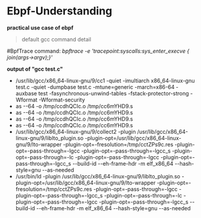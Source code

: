 # Ebpf-Understanding
**practical use case of ebpf**
>default gcc command detail

#BpfTrace command: *bpftrace -e 'tracepoint:syscalls:sys_enter_execve { join(args->argv);}'* 

**output of "gcc test.c"**

- /usr/lib/gcc/x86_64-linux-gnu/9/cc1 -quiet -imultiarch x86_64-linux-gnu test.c -quiet -dumpbase test.c -mtune=generic -march=x86-64 -auxbase test -fasynchronous-unwind-tables -fstack-protector-strong -Wformat -Wformat-security
- as --64 -o /tmp/ccdhQCIc.o /tmp/cc6mYHD9.s
- as --64 -o /tmp/ccdhQCIc.o /tmp/cc6mYHD9.s
- as --64 -o /tmp/ccdhQCIc.o /tmp/cc6mYHD9.s
- as --64 -o /tmp/ccdhQCIc.o /tmp/cc6mYHD9.s
- /usr/lib/gcc/x86_64-linux-gnu/9/collect2 -plugin /usr/lib/gcc/x86_64-linux-gnu/9/liblto_plugin.so -plugin-opt=/usr/lib/gcc/x86_64-linux-gnu/9/lto-wrapper -plugin-opt=-fresolution=/tmp/cctZPs9c.res -plugin-opt=-pass-through=-lgcc -plugin-opt=-pass-through=-lgcc_s -plugin-opt=-pass-through=-lc -plugin-opt=-pass-through=-lgcc -plugin-opt=-pass-through=-lgcc_s --build-id --eh-frame-hdr -m elf_x86_64 --hash-style=gnu --as-needed
- /usr/bin/ld -plugin /usr/lib/gcc/x86_64-linux-gnu/9/liblto_plugin.so -plugin-opt=/usr/lib/gcc/x86_64-linux-gnu/9/lto-wrapper -plugin-opt=-fresolution=/tmp/cctZPs9c.res -plugin-opt=-pass-through=-lgcc -plugin-opt=-pass-through=-lgcc_s -plugin-opt=-pass-through=-lc -plugin-opt=-pass-through=-lgcc -plugin-opt=-pass-through=-lgcc_s --build-id --eh-frame-hdr -m elf_x86_64 --hash-style=gnu --as-needed
